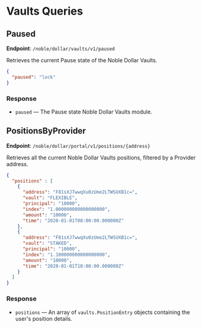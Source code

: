 # Vaults Queries

## Paused

**Endpoint**: `/noble/dollar/vaults/v1/paused`

Retrieves the current Pause state of the Noble Dollar Vaults.

```json
{
  "paused": "lock"
}
```

### Response

- `paused` — The Pause state Noble Dollar Vaults module.

## PositionsByProvider

**Endpoint**: `/noble/dollar/portal/v1/positions/{address}`

Retrieves all the current Noble Dollar Vaults positions, filtered by a Provider address.

```json
{
  "positions" : [
    {
      "address": "F81sXJ7wwqXu0zUme2LTWSUXB1c=",
      "vault": "FLEXIBLE",
      "principal": "10000",
      "index": "1.000000000000000000",
      "amount": "10000",
      "time": "2020-01-01T08:00:00.000000Z"
    },
    {
      "address": "F81sXJ7wwqXu0zUme2LTWSUXB1c=",
      "vault": "STAKED",
      "principal": "10000",
      "index": "1.100000000000000000",
      "amount": "10000",
      "time": "2020-01-01T10:00:00.000000Z"
    }
  ]
}
```

### Response

- `positions` — An array of `vaults.PositionEntry` objects containing the user's position details.
